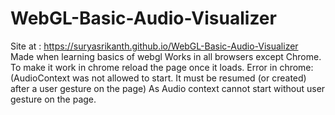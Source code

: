 # WebGL-Basic-Audio-Visualizer
Site at : https://suryasrikanth.github.io/WebGL-Basic-Audio-Visualizer <br>
Made when learning basics of webgl
Works in all browsers except Chrome.
To make it work in chrome reload the page once it loads.
Error in chrome: (AudioContext was not allowed to start. It must be resumed (or created) after a user gesture on the page)
As Audio context cannot start without user gesture on the page.
